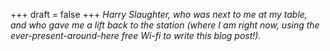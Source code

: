 
+++
draft = false
+++
_Harry Slaughter, who was next to me at my table, and who gave me a lift back to the station (where I am right now, using the ever-present-around-here free Wi-fi to write this blog post!)._
